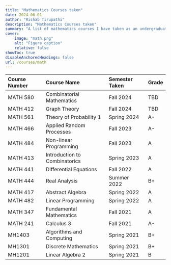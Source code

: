```yaml
---
title: "Mathematics Courses taken"
date: 2024-06-01
author: "Rishab Tirupathi"
description: "Mathematics Courses taken" 
summary: "A list of mathematics courses I have taken as an undergraduate and graduate student." 
cover:
    image: "math.png"
    alt: "Figure caption"
    relative: false
showToc: true
disableAnchoredHeadings: false
url: /courses/math
---
```

| Course Number | Course Name | Semester Taken | Grade |
| :-------------| :----------| :-------------| :--------|
| MATH 580      | Combinatorial Mathematics| Fall 2024| TBD |
| MATH 412      | Graph Theory| Fall 2024| TBD | 
| MATH 561      | Theory of Probability 1| Spring 2024| A- | 
| MATH 466      | Applied Random Processes| Fall 2023| A- | 
| MATH 484      | Non-linear Programming | Fall 2023| A|
| MATH 413      | Introduction to Combinatorics| Spring 2023| A| 
| MATH 441      | Differential Equations| Fall 2022| A|
| MATH 444      | Real Analysis| Summer 2022| B+| 
| MATH 417      | Abstract Algebra| Spring 2022|A| 
| MATH 482      | Linear Programming | Spring 2022| A| 
| MATH 347      | Fundamental Mathematics | Fall 2021| A| 
| MATH 241      | Calculus 3 | Fall 2021| A-| 
| MH1403        | Algorithms and Computing| Spring 2021| B+| 
| MH1301        | Discrete Mathematics| Spring 2021| B+| 
| MH1201        | Linear Algebra 2| Spring 2021| B| 